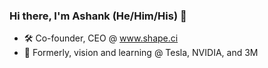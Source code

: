 ### Hi there, I'm Ashank (He/Him/His) 👋

- 🛠  Co-founder, CEO @ www.shape.ci
- 🚗  Formerly, vision and learning @ Tesla, NVIDIA, and 3M
